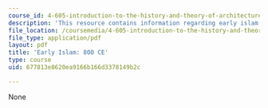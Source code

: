```yaml
---
course_id: 4-605-introduction-to-the-history-and-theory-of-architecture-spring-2012
description: 'This resource contains information regarding early islam: 800 CE.'
file_location: /coursemedia/4-605-introduction-to-the-history-and-theory-of-architecture-spring-2012/677813e8620ea9166b166d3378149b2c_MIT4_605S12_lec17.pdf
file_type: application/pdf
layout: pdf
title: 'Early Islam: 800 CE'
type: course
uid: 677813e8620ea9166b166d3378149b2c

---
```

None